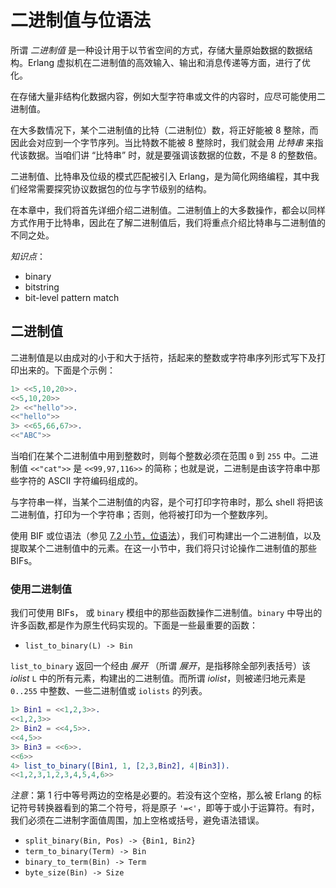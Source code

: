 # 二进制值与位语法

所谓 *二进制值* 是一种设计用于以节省空间的方式，存储大量原始数据的数据结构。Erlang 虚拟机在二进制值的高效输入、输出和消息传递等方面，进行了优化。

在存储大量非结构化数据内容，例如大型字符串或文件的内容时，应尽可能使用二进制值。


在大多数情况下，某个二进制值的比特（二进制位）数，将正好能被 8 整除，而因此会对应到一个字节序列。当比特数不能被 8 整除时，我们就会用 *比特串* 来指代该数据。当咱们讲 “比特串” 时，就是要强调该数据的位数，不是 8 的整数倍。


二进制值、比特串及位级的模式匹配被引入 Erlang，是为简化网络编程，其中我们经常需要探究协议数据包的位与字节级别的结构。


在本章中，我们将首先详细介绍二进制值。二进制值上的大多数操作，都会以同样方式作用于比特串，因此在了解二进制值后，我们将重点介绍比特串与二进制值的不同之处。


*知识点*：


- binary
- bitstring
- bit-level pattern match


## 二进制值


二进制值是以由成对的小于和大于括符，括起来的整数或字符串序列形式写下及打印出来的。下面是个示例：


```erlang
1> <<5,10,20>>.
<<5,10,20>>
2> <<"hello">>.
<<"hello">>
3> <<65,66,67>>.
<<"ABC">>
```


当咱们在某个二进制值中用到整数时，则每个整数必须在范围 `0` 到 `255` 中。二进制值 `<<"cat">>` 是 `<<99,97,116>>` 的简称；也就是说，二进制是由该字符串中那些字符的 ASCII 字符编码组成的。


与字符串一样，当某个二进制值的内容，是个可打印字符串时，那么 shell 将把该二进制值，打印为一个字符串；否则，他将被打印为一个整数序列。


使用 BIF 或位语法（参见 [7.2 小节，位语法](#位语法)），我们可构建出一个二进制值，以及提取某个二进制值中的元素。在这一小节中，我们将只讨论操作二进制值的那些 BIFs。


### 使用二进制值

我们可使用 BIFs， 或 `binary` 模组中的那些函数操作二进制值。`binary` 中导出的许多函数,都是作为原生代码实现的。下面是一些最重要的函数：


- `list_to_binary(L) -> Bin`

`list_to_binary` 返回一个经由 *展开* （所谓 *展开*，是指移除全部列表括号）该 *iolist* `L` 中的所有元素，构建出的二进制值。而所谓 *iolist*，则被递归地元素是 `0..255` 中整数、一些二进制值或 `iolists` 的列表。


```erlang
1> Bin1 = <<1,2,3>>.
<<1,2,3>>
2> Bin2 = <<4,5>>.
<<4,5>>
3> Bin3 = <<6>>.
<<6>>
4> list_to_binary([Bin1, 1, [2,3,Bin2], 4|Bin3]).
<<1,2,3,1,2,3,4,5,4,6>>
```


*注意*：第 1 行中等号两边的空格是必要的。若没有这个空格，那么被 Erlang 的标记符号转换器看到的第二个符号，将是原子 `'=<'`，即等于或小于运算符。有时，我们必须在二进制字面值周围，加上空格或括号，避免语法错误。

- `split_binary(Bin, Pos) -> {Bin1, Bin2}`
- `term_to_binary(Term) -> Bin`
- `binary_to_term(Bin) -> Term`
- `byte_size(Bin) -> Size`
